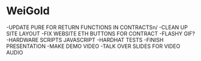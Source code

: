 # WeiGold
-UPDATE PURE FOR RETURN FUNCTIONS IN CONTRACTSn/
-CLEAN UP SITE LAYOUT
-FIX WEBSITE ETH BUTTONS FOR CONTRACT
-FLASHY GIF?
-HARDWARE SCRIPTS JAVASCRIPT
-HARDHAT TESTS
-FINISH PRESENTATION
-MAKE DEMO VIDEO
-TALK OVER SLIDES FOR VIDEO AUDIO

